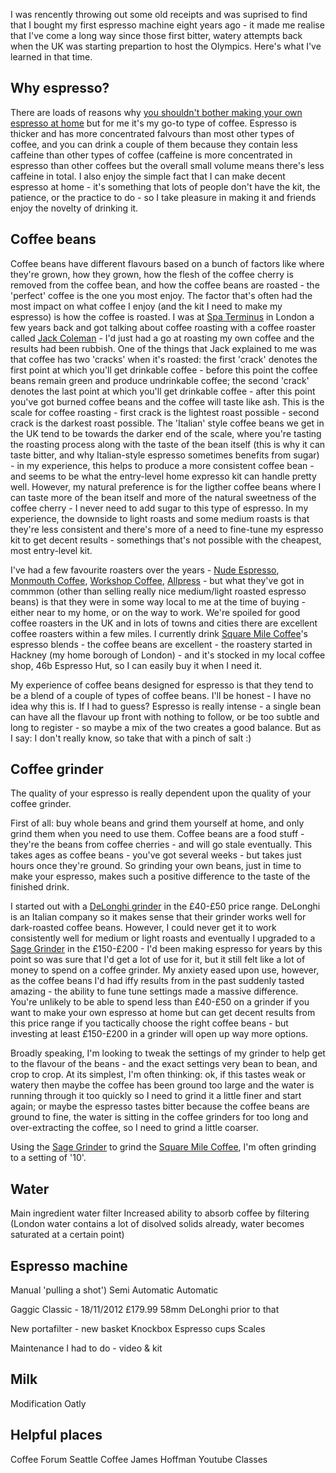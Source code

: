 I was rencently throwing out some old receipts and was suprised to find that I bought my first espresso machine eight years ago - it made me realise that I've come a long way since those first bitter, watery attempts back when the UK was starting prepartion to host the Olympics. Here's what I've learned in that time.

## Why espresso?

There are loads of reasons why [you shouldn't bother making your own espresso at home](https://scottcolfer.com/coffee/2017/12/24/manual-espresso-at-home.html) but for me it's my go-to type of coffee. Espresso is thicker and has more concentrated falvours than most other types of coffee, and you can drink a couple of them because they contain less caffeine than other types of coffee (caffeine is more concentrated in espresso than other coffees but the overall small volume means there's less caffeine in total. I also enjoy the simple fact that I can make decent espresso at home - it's something that lots of people don't have the kit, the patience, or the practice to do - so I take pleasure in making it and friends enjoy the novelty of drinking it. 

## Coffee beans

Coffee beans have different flavours based on a bunch of factors like where they're grown, how they grown, how the flesh of the coffee cherry is removed from the coffee bean, and how the coffee beans are roasted - the 'perfect' coffee is the one you most enjoy. The factor that's often had the most impact on what coffee I enjoy (and the kit I need to make my espresso) is how the coffee is roasted. I was at [Spa Terminus](https://spa-terminus.co.uk/) in London a few years back and got talking about coffee roasting with a coffee roaster called  [Jack Coleman](https://twitter.com/ColemanCoffee) - I'd just had a go at roasting my own coffee and the results had been rubbish. One of the things that Jack explained to me was that coffee has two 'cracks' when it's roasted: the first 'crack' denotes the first point at which you'll get drinkable coffee - before this point the coffee beans remain green and produce undrinkable coffee; the second 'crack' denotes the last point at which you'll get drinkable coffee - after this point you've got burned coffee beans and the coffee will taste like ash. This is the scale for coffee roasting - first crack is the lightest roast possible - second crack is the darkest roast possible. The 'Italian' style coffee beans we get in the UK tend to be towards the darker end of the scale, where you're tasting the roasting process along with the taste of the bean itself (this is why it can taste bitter, and why Italian-style espresso sometimes benefits from sugar) - in my experience, this helps to produce a more consistent coffee bean - and seems to be what the entry-level home expresso kit can handle pretty well. However, my natural preference is for the ligther coffee beans where I can taste more of the bean itself and more of the natural sweetness of the coffee cherry - I never need to add sugar to this type of espresso. In my experience, the downside to light roasts and some medium roasts is that they're less consistent and there's more of a need to fine-tune my espresso kit to get decent results - somethings that's not possible with the cheapest, most entry-level kit.

I've had a few favourite roasters over the years - [Nude Espresso](https://www.nudeespresso.com/), [Monmouth Coffee](https://www.monmouthcoffee.co.uk/), [Workshop Coffee](https://workshopcoffee.com/), [Allpress](https://uk.allpressespresso.com/) - but what they've got in commmon (other than selling really nice medium/light roasted espresso beans) is that they were in some way local to me at the time of buying - either near to my home, or on the way to work. We're spoiled for good coffee roasters in the UK and in lots of towns and cities there are excellent coffee roasters within a few miles. I currently drink [Square Mile Coffee](https://shop.squaremilecoffee.com/)'s espresso blends - the coffee beans are excellent - the roastery started in Hackney (my home borough of London) - and it's stocked in my local coffee shop, 46b Espresso Hut, so I can easily buy it when I need it. 

My experience of coffee beans designed for espresso is that they tend to be a blend of a couple of types of coffee beans. I'll be honest - I have no idea why this is. If I had to guess? Espresso is really intense - a single bean can have all the flavour up front with nothing to follow, or be too subtle and long to register - so maybe a mix of the two creates a good balance. But as I say: I don't really know, so take that with a pinch of salt :)

## Coffee grinder

The quality of your espresso is really dependent upon the quality of your coffee grinder. 

First of all: buy whole beans and grind them yourself at home, and only grind them when you need to use them. Coffee beans are a food stuff - they're the beans from coffee cherries - and will go stale eventually. This takes ages as coffee beans - you've got several weeks - but takes just hours once they're ground. So grinding your own beans, just in time to make your espresso, makes such a positive difference to the taste of the finished drink.

I started out with a [DeLonghi grinder](https://www.delonghi.com/en-gb/products/coffee/coffee-makers/grinders/kg79-0177111028) in the £40-£50 price range. DeLonghi is an Italian company so it makes sense that their grinder works well for dark-roasted coffee beans. However, I could never get it to work consistently well for medium or light roasts and eventually I upgraded to a [Sage Grinder](https://www.sageappliances.com/uk/en/products/coffee/bcg820.html) in the £150-£200 - I'd been making espresso for years by this point so was sure that I'd get a lot of use for it, but it still felt like a lot of money to spend on a coffee grinder. My anxiety eased upon use, however, as the coffee beans I'd had iffy results from in the past suddenly tasted amazing - the ability to fune tune settings made a massive difference. You're unlikely to be able to spend less than £40-£50 on a grinder if you want to make your own espresso at home but can get decent results from this price range if you tactically choose the right coffee beans - but investing at least £150-£200 in a grinder will open up way more options.

Broadly speaking, I'm looking to tweak the settings of my grinder to help get to the flavour of the beans - and the exact settings very bean to bean, and crop to crop. At its simplest, I'm often thinking: ok, if this tastes weak or watery then maybe the coffee has been ground too large and the water is running through it too quickly so I need to grind it a little finer and start again; or maybe the espresso tastes bitter because the coffee beans are ground to fine, the water is sitting in the coffee grinders for too long and over-extracting the coffee, so I need to grind a little coarser. 

Using the [Sage Grinder](https://www.sageappliances.com/uk/en/products/coffee/bcg820.html) to grind the [Square Mile Coffee](https://shop.squaremilecoffee.com/), I'm often grinding to a setting of '10'.

## Water

Main ingredient 
water filter
Increased ability to absorb coffee by filtering (London water contains a lot of disolved solids already, water becomes saturated at a certain point)

## Espresso machine

Manual 'pulling a shot')
Semi Automatic 
Automatic

Gaggic Classic - 18/11/2012 £179.99 58mm
DeLonghi prior to that

New portafilter - new basket
Knockbox
Espresso cups
Scales

Maintenance I had to do - video & kit

## Milk

Modification
Oatly

## Helpful places

Coffee Forum
Seattle Coffee
James Hoffman Youtube
Classes

